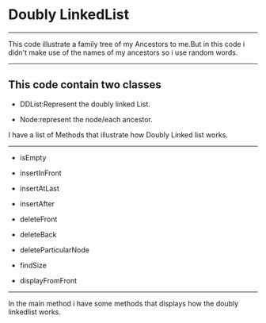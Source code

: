 # Doubly LinkedList
___
This code illustrate  a family tree of my Ancestors to me.But in this code i didn't make use of the names of my ancestors so i use random words.
___

 ## This code contain two classes 

- DDList:Represent the doubly linked List.

- Node:represent the node/each ancestor.

I have a list of Methods that illustrate how Doubly Linked list works.
___
- isEmpty

- insertInFront

- insertAtLast

- insertAfter

- deleteFront

- deleteBack

- deleteParticularNode

- findSize

- displayFromFront
___
In the main method i have some methods that displays  how the doubly linkedlist works.



